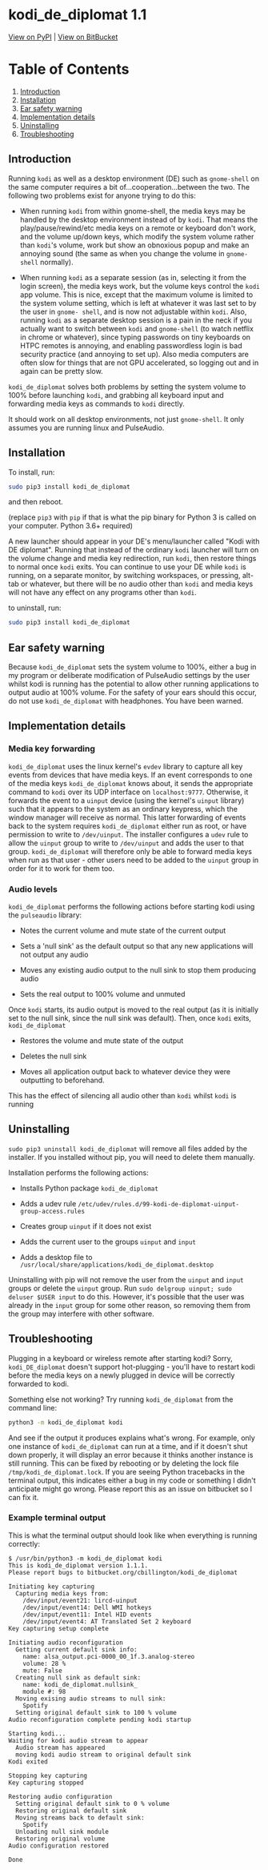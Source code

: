 kodi_de_diplomat 1.1
====================

[View on PyPI](http://pypi.python.org/pypi/kodi_de_diplomat)
| [View on BitBucket](https://bitbucket.org/cbillington/kodi_de_diplomat)

# Table of Contents
1. [Introduction](#Introduction)
2. [Installation](#Installation)
3. [Ear safety warning](#Ear-safety-warning)
4. [Implementation details](#Implementation-details)
5. [Uninstalling](#Uninstalling)
5. [Troubleshooting](#Troubleshooting)

## Introduction

Running `kodi` as well as a desktop environment (DE) such as `gnome-shell` on the
same computer requires a bit of...cooperation...between the two. The following two
problems exist for anyone trying to do this:

* When running `kodi` from within gnome-shell, the media keys may be handled by the
  desktop environment instead of by `kodi`. That means the play/pause/rewind/etc
  media keys on a remote or keyboard don't work, and the volume up/down keys, which
  modify the system volume rather than `kodi`'s volume, work but show an obnoxious
  popup and make an annoying sound (the same as when you change the volume in
  `gnome-shell` normally).

* When running `kodi` as a separate session (as in, selecting it from the login
  screen), the media keys work, but the volume keys control the `kodi` app volume.
  This is nice, except that the maximum volume is limited to the system volume
  setting, which is left at whatever it was last set to by the user in `gnome-
  shell`, and is now not adjustable within `kodi`. Also, running `kodi` as a separate
  desktop session is a pain in the neck if you actually want to switch between `kodi`
  and `gnome-shell` (to watch netflix in chrome or whatever), since typing
  passwords on tiny keyboards on HTPC remotes is annoying, and enabling
  passwordless login is bad security practice (and annoying to set up). Also media
  computers are often slow for things that are not GPU accelerated, so logging out
  and in again can be pretty slow.

`kodi_de_diplomat` solves both problems by setting the system volume to 100% before
launching `kodi`, and grabbing all keyboard input and forwarding media keys as
commands to `kodi` directly.

It should work on all desktop environments, not just `gnome-shell`. It only assumes
you are running linux and PulseAudio.

## Installation

To install, run:

```bash
sudo pip3 install kodi_de_diplomat
```

and then reboot.

(replace `pip3` with `pip` if that is what the pip binary for Python 3 is called on
your computer. Python 3.6+ required)

A new launcher should appear in your DE's menu/launcher called "Kodi with DE
diplomat". Running that instead of the ordinary `kodi` launcher will turn on the
volume change and media key redirection, run `kodi`, then restore things to normal
once `kodi` exits. You can continue to use your DE while `kodi` is running, on a
separate monitor, by switching workspaces, or pressing, alt-tab or whatever, but
there will be no audio other than `kodi` and media keys will not have any effect on
any programs other than `kodi`.

to uninstall, run:
```bash
sudo pip3 install kodi_de_diplomat
```

## Ear safety warning
Because `kodi_de_diplomat` sets the system volume to 100%, either a bug in my
program or deliberate modification of PulseAudio settings by the user whilst kodi
is running has the potential to allow other running applications to output audio at
100% volume. For the safety of your ears should this occur, do not use
`kodi_de_diplomat` with headphones. You have been warned.

## Implementation details

### Media key forwarding
`kodi_de_diplomat` uses the linux kernel's `evdev` library to capture all key
events from devices that have media keys. If an event corresponds to one of the
media keys `kodi_de_diplomat` knows about, it sends the appropriate command to
`kodi` over its UDP interface on `localhost:9777`. Otherwise, it forwards the event
to a `uinput` device (using the kernel's `uinput` library) such that it appears to
the system as an ordinary keypress, which the window manager will receive as
normal. This latter forwarding of events back to the system requires
`kodi_de_diplomat` either run as root, or have permission to write to
`/dev/uinput`. The installer configures a `udev` rule to allow the `uinput` group
to write to `/dev/uinput` and adds the user to that group. `kodi_de_diplomat` will
therefore only be able to forward media keys when run as that user - other users
need to be added to the `uinput` group in order for it to work for them too.

### Audio levels
`kodi_de_diplomat` performs the following actions before starting kodi using the `pulseaudio` library:

* Notes the current volume and mute state of the current output

* Sets a 'null sink' as the default output so that any new applications will not
  output any audio

* Moves any existing audio output to the null sink to stop them producing audio

* Sets the real output to 100% volume and unmuted

Once `kodi` starts, its audio output is moved to the real output (as it is
initially set to the null sink, since the null sink was default). Then, once `kodi`
exits, `kodi_de_diplomat`

* Restores the volume and mute state of the output

* Deletes the null sink

* Moves all application output back to whatever device they were outputting to
  beforehand.

This has the effect of silencing all audio other than `kodi` whilst `kodi` is running

## Uninstalling

`sudo pip3 uninstall kodi_de_diplomat` will remove all files added by the
installer. If you installed without pip, you will need to delete them manually.

Installation performs the following actions:

* Installs Python package `kodi_de_diplomat`

* Adds a udev rule `/etc/udev/rules.d/99-kodi-de-diplomat-uinput-group-access.rules`

* Creates group `uinput` if it does not exist

* Adds the current user to the groups `uinput` and `input` 

* Adds a desktop file to `/usr/local/share/applications/kodi_de_diplomat.desktop`

Uninstalling with pip will not remove the user from the `uinput` and `input` groups
or delete the `uinput` group. Run `sudo delgroup uinput; sudo deluser $USER input`
to do this. However, it's possible that the user was already in the `input` group
for some other reason, so removing them from the group may interfere with other
software.

## Troubleshooting

Plugging in a keyboard or wireless remote after starting kodi? Sorry,
`kodi_DE_diplomat` doesn't support hot-plugging - you'll have to restart kodi
before the media keys on a newly plugged in device will be correctly forwarded to
kodi.

Something else not working? Try running `kodi_de_diplomat` from the command line:

```bash
python3 -m kodi_de_diplomat kodi
```

And see if the output it produces explains what's wrong. For example, only one
instance of `kodi_de_diplomat` can run at a time, and if it doesn't shut down
properly, it will display an error because it thinks another instance is still
running. This can be fixed by rebooting or by deleting the lock file
`/tmp/kodi_de_diplomat.lock`. If you are seeing Python tracebacks in the terminal
output, this indicates either a bug in my code or something I didn't anticipate
might go wrong. Please report this as an issue on bitbucket so I can fix it.

### Example terminal output

This is what the terminal output should look like when everything is running
correctly:

```text
$ /usr/bin/python3 -m kodi_de_diplomat kodi
This is kodi_de_diplomat version 1.1.1.
Please report bugs to bitbucket.org/cbillington/kodi_de_diplomat

Initiating key capturing
  Capturing media keys from:
    /dev/input/event21: lircd-uinput
    /dev/input/event14: Dell WMI hotkeys
    /dev/input/event11: Intel HID events
    /dev/input/event4: AT Translated Set 2 keyboard
Key capturing setup complete

Initiating audio reconfiguration
  Getting current default sink info:
    name: alsa_output.pci-0000_00_1f.3.analog-stereo
    volume: 28 %
    mute: False
  Creating null sink as default sink:
    name: kodi_de_diplomat.nullsink_
    module #: 98
  Moving exising audio streams to null sink:
    Spotify
  Setting original default sink to 100 % volume
Audio reconfiguration complete pending kodi startup

Starting kodi...
Waiting for kodi audio stream to appear
  Audio stream has appeared
  moving kodi audio stream to original default sink
Kodi exited

Stopping key capturing
Key capturing stopped

Restoring audio configuration
  Setting original default sink to 0 % volume
  Restoring original default sink
  Moving streams back to default sink:
    Spotify
  Unloading null sink module
  Restoring original volume
Audio configuration restored

Done
```